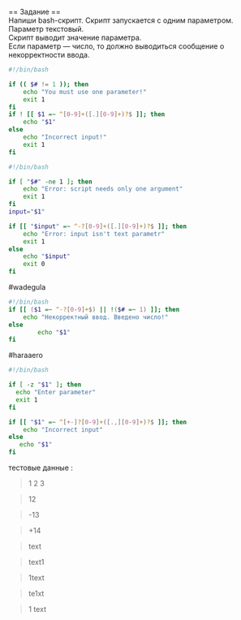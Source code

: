 == Задание ==  
Напиши bash-скрипт. Скрипт запускается с одним параметром. Параметр текстовый.  
Скрипт выводит значение параметра.  
Если параметр — число, то должно выводиться сообщение о некорректности ввода.  

```bash
#!/bin/bash

if (( $# != 1 )); then
	echo "You must use one parameter!"
	exit 1
fi
if ! [[ $1 =~ ^[0-9]+([.][0-9]+)?$ ]]; then
	echo "$1"
else
	echo "Incorrect input!"
	exit 1
fi
```

```bash
#!/bin/bash

if [ "$#" -ne 1 ]; then
    echo "Error: script needs only one argument"
    exit 1
fi
input="$1"

if [[ "$input" =~ ^-?[0-9]+([.][0-9]+)?$ ]]; then
    echo "Error: input isn't text parametr"
    exit 1
else
    echo "$input"
    exit 0
fi
```

#wadegula
```bash
#!/bin/bash
if [[ ($1 =~ ^-?[0-9]+$) || !($# =~ 1) ]]; then
	echo "Некорректный ввод. Введено число!"
else
       	echo "$1"
fi
```

#haraaero
```bash
#!/bin/bash

if [ -z "$1" ]; then
  echo "Enter parameter"
  exit 1
fi

if [[ "$1" =~ ^[+-]?[0-9]+([.,][0-9]+)?$ ]]; then
    echo "Incorrect input"
else
   echo "$1"
fi
```
тестовые данные :
>

> 1 2 3

> 12

> -13

> +14

> text

> text1

> 1text

> te1xt

> 1 text
